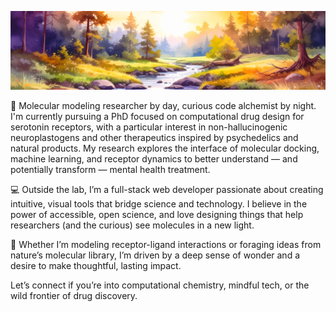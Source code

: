 ![](1746107062002.jpg)

🧠 Molecular modeling researcher by day, curious code alchemist by night. I'm currently pursuing a PhD focused on computational drug design for serotonin receptors, with a particular interest in non-hallucinogenic neuroplastogens and other therapeutics inspired by psychedelics and natural products. My research explores the interface of molecular docking, machine learning, and receptor dynamics to better understand — and potentially transform — mental health treatment.

💻 Outside the lab, I’m a full-stack web developer passionate about creating intuitive, visual tools that bridge science and technology. I believe in the power of accessible, open science, and love designing things that help researchers (and the curious) see molecules in a new light.

🌿 Whether I’m modeling receptor-ligand interactions or foraging ideas from nature’s molecular library, I’m driven by a deep sense of wonder and a desire to make thoughtful, lasting impact.

Let’s connect if you’re into computational chemistry, mindful tech, or the wild frontier of drug discovery.

